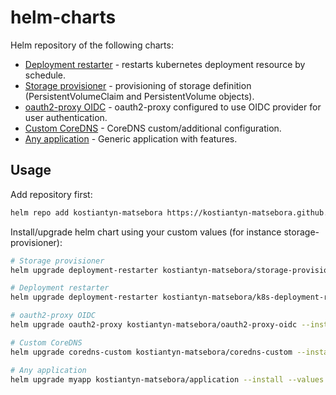 # helm-charts
Helm repository of the following charts:

* [Deployment restarter](https://github.com/kostiantyn-matsebora/helm-k8s-deployment-restarter) -  restarts kubernetes deployment resource by schedule.
* [Storage provisioner](https://github.com/kostiantyn-matsebora/helm-storage-provisioner) - provisioning of storage definition (PersistentVolumeClaim and PersistentVolume objects).
* [oauth2-proxy OIDC](https://github.com/kostiantyn-matsebora/helm-oauth2-proxy-oidc) - oauth2-proxy configured to use OIDC provider for user authentication.
* [Custom CoreDNS](https://github.com/kostiantyn-matsebora/helm-coredns-custom) - CoreDNS custom/additional configuration.
* [Any application](https://github.com/kostiantyn-matsebora/helm-generic-application) - Generic application with features.

## Usage

Add repository first:

```bash
helm repo add kostiantyn-matsebora https://kostiantyn-matsebora.github.io/helm-charts/
```

Install/upgrade helm chart using your custom values (for instance storage-provisioner):
```bash
# Storage provisioner
helm upgrade deployment-restarter kostiantyn-matsebora/storage-provisioner --install --values ./custom-values.yaml

# Deployment restarter
helm upgrade deployment-restarter kostiantyn-matsebora/k8s-deployment-restarter --install --values ./custom-values.yaml

# oauth2-proxy OIDC
helm upgrade oauth2-proxy kostiantyn-matsebora/oauth2-proxy-oidc --install --values ./custom-values.yaml

# Custom CoreDNS
helm upgrade coredns-custom kostiantyn-matsebora/coredns-custom --install --values ./custom-values.yaml

# Any application
helm upgrade myapp kostiantyn-matsebora/application --install --values ./custom-values.yaml
```
